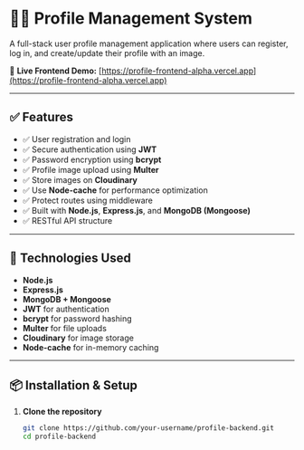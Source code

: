 # 🧑‍💼 Profile Management System

A full-stack user profile management application where users can register, log in, and create/update their profile with an image.

🔗 **Live Frontend Demo:** [https://profile-frontend-alpha.vercel.app](https://profile-frontend-alpha.vercel.app)

---

## ✅ Features

- ✅ User registration and login
- ✅ Secure authentication using **JWT**
- ✅ Password encryption using **bcrypt**
- ✅ Profile image upload using **Multer**
- ✅ Store images on **Cloudinary**
- ✅ Use **Node-cache** for performance optimization
- ✅ Protect routes using middleware
- ✅ Built with **Node.js**, **Express.js**, and **MongoDB (Mongoose)**
- ✅ RESTful API structure

---

## 🧰 Technologies Used

- **Node.js**
- **Express.js**
- **MongoDB + Mongoose**
- **JWT** for authentication
- **bcrypt** for password hashing
- **Multer** for file uploads
- **Cloudinary** for image storage
- **Node-cache** for in-memory caching

---

## 📦 Installation & Setup

1. **Clone the repository**
   ```bash
   git clone https://github.com/your-username/profile-backend.git
   cd profile-backend
